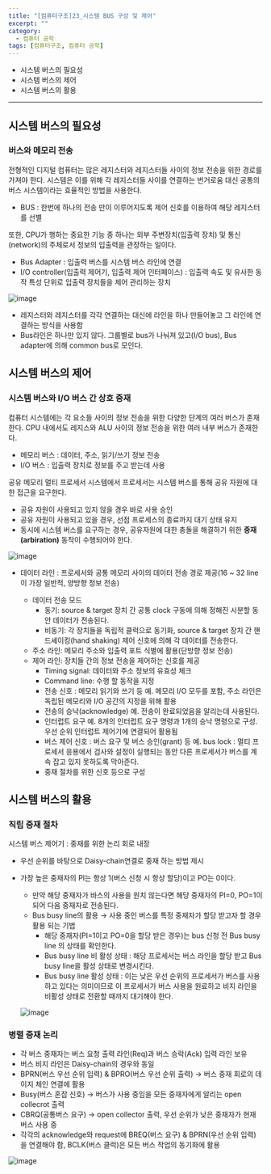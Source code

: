 ```yaml
---
title: "[컴퓨터구조]23_시스템 BUS 구성 및 제어"
excerpt: ""
category:
  - 컴퓨터 공학
tags: [컴퓨터구조, 컴퓨터 공학]
---
```


- 시스템 버스의 필요성
- 시스템 버스의 제어
- 시스템 버스의 활용
---

## 시스템 버스의 필요성

### 버스와 메모리 전송

전형적인 디지털 컴퓨터는 많은 레지스터와 레지스터들 사이의 정보 전송을 위한 경로를 가져야 한다. 시스템은 이를 위해 각 레지스터들 사이를 연결하는 번거로움 대신 공통의 버스 시스템이라는 효율적인 방법을 사용한다.

- BUS : 한번에 하나의 전송 만이 이루어지도록 제어 신호를 이용하여 해당 레지스터를 선별

또한, CPU가 행하는 중요한 기능 중 하나는 외부 주변장치(입출력 장치) 및 통신(network)의 주체로서 정보의 입출력을 관장하는 일이다.

- Bus Adapter : 입출력 버스를 시스템 버스 라인에 연결
- I/O controller(입출력 제어기, 입출력 제어 인터페이스) : 입출력 속도 및 유사한 동작 특성 단위로 입출력 장치들을 제어 관리하는 장치

![image](https://user-images.githubusercontent.com/53068706/121544332-987f5280-ca44-11eb-815a-cbcf96e297fe.png)

- 레지스터와 레지스터를 각각 연결하는 대신에 라인을 하나 만들어놓고 그 라인에 연결하는 방식을 사용함
- Bus라인은 하나만 있지 않다. 그룹별로 bus가 나눠져 있고(I/O bus), Bus adapter에 의해 common bus로 모인다.



## 시스템 버스의 제어

### 시스템 버스와 I/O 버스 간 상호 중재

컴퓨터 시스템에는 각 요소들 사이의 정보 전송을 위한 다양한 단계의 여러 버스가 존재한다. CPU 내에서도 레지스와 ALU 사이의 정보 전송을 위한 여러 내부 버스가 존재한다.

- 메모리 버스 : 데이터, 주소, 읽기/쓰기 정보 전송
- I/O 버스 : 입출력 장치로 정보를 주고 받는데 사용

공유 메모리 멀티 프로세서 시스템에서 프로세서는 시스템 버스를 통해 공유 자원에 대한 접근을 요구한다.

- 공유 자원이 사용되고 있지 않을 경우 바로 사용 승인
- 공유 자원이 사용되고 있을 경우, 선점 프로세스의 종료까지 대기 상태 유지
- 동시에 시스템 버스를 요구하는 경우, 공유자원에 대한 충돌을 해결하기 위한 **중재(arbiration)** 동작이 수행되어야 한다.



![image](https://user-images.githubusercontent.com/53068706/121544984-14799a80-ca45-11eb-8330-e5993704eafd.png)

- 데이터 라인 : 프로세서와 공통 메모리 사이의 데이터 전송 경로 제공(16 ~ 32 line이 가장 일반적, 양방향 정보 전송)

  - 데이터 전송 모드
    - 동기: source & target 장치 간 공통 clock 구동에 의해 정해진 시분할 동안 데이터가 전송된다.
    - 비동기: 각 장치들을 독립적 클럭으로 동기화, source & target 장치 간 핸드셰이킹(hand shaking) 제어 신호에 의해 각 데이터를 전송한다.
  - 주소 라인: 메모리 주소와 입출력 포트 식별에 활용(단방향 정보 전송)
  - 제어 라인: 장치들 간의 정보 전송을 제어하는 신호를 제공
    - Timing signal: 데이터와 주소 정보의 유효성 체크
    - Command line: 수행 할 동작을 지정
    - 전송 신호 : 메모리 읽기와 쓰기 등
      예. 메모리 I/O 모두를 포함, 주소 라인은 독립된 메모리와 I/O 공간의 지정을 위해 활용
    - 전송의 승낙(acknowledge)
      예. 전송이 완료되었음을 알리는데 사용된다.
    - 인터럽트 요구
      예. 8개의 인터럽트 요구 명령과 1개의 승낙 명령으로 구성. 우선 순위 인터럽트 제어기에 연결되어 활용됨
    - 버스 제어 신호 : 버스 요구 및 버스 승인(grant) 등
      예. bus lock : 멀티 프로세서 응용에서 검사와 설정이 실행되는 동안 다른 프로세서가 버스를 계속 잡고 있지 못하도록 막아준다.
    - 중재 절차를 위한 신호 등으로 구성

  



## 시스템 버스의 활용

### 직립 중재 절차

시스템 버스 제어기 : 중재를 위한 논리 회로 내장

- 우선 순위를 바탕으로 Daisy-chain연결로 중재 하는 방법 제시

- 가장 높은 중재자의 PI는 항상 1(버스 신청 시 항상 할당)이고 PO는 0이다.

  - 만약 해당 중재자가 바스의 사용을 원치 않는다면 해당 중재자의 PI=0, PO=1이 되어 다음 중재자로 전송된다.
  - Bus busy line의 활용 → 사용 중인 버스를 특정 중재자가 할당 받고자 할 경우 활용 되는 기법
    - 해당 중재자(PI=1이고 PO=0을 할당 받은 경우)는 bus 신청 전 Bus busy line 의 상태를 확인한다.
    - Bus busy line 비 활성 상태 : 해당 프로세서는 버스 라인을 할당 받고 Bus busy line을 활성 상태로 변경시킨다.
    - Bus busy line 활성 상태 : 이는 낮은 우선 순위의 프로세서가 버스를 사용하고 있다는 의미이므로 이 프로세서가 버스 사용을 원료하고 비지 라인을 비활성 상태로 전환할 때까지 대기해야 한다.

  ![image](https://user-images.githubusercontent.com/53068706/121546428-3e7f8c80-ca46-11eb-89b6-247adf88f20e.png)

### 병렬 중재 논리

- 각 버스 중재자는 버스 요청 출력 라인(Req)과 버스 승락(Ack) 입력 라인 보유
- 버스 비지 라인은 Daisy-chain의 경우와 동일
- BPRN(버스 우선 순위 입력) & BPRO(버스 우선 순위 출력) → 버스 중재 회로의 데이지 체인 연결에 활용
- Busy(버스 혼잡 신호) → 버스가 사용 중임을 모든 중재자에게 알리는 open collecrot 출력
- CBRQ(공통버스 요구) → open collector 출력, 우선 순위가 낮은 중재자가 현재 버스 사용 중
- 각각의 acknowledge와 request에 BREQ(버스 요구) & BPRN(우선 순위 입력)을 연결해야 함, BCLK(버스 클럭)은 모든 버스 작업의 동기화에 활용

![image](https://user-images.githubusercontent.com/53068706/121546533-522af300-ca46-11eb-9d68-6415a6fe15cd.png)
